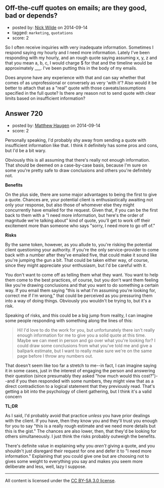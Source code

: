 ## Off-the-cuff quotes on emails; are they good, bad or depends?

- posted by: [Nick Wilde](https://stackexchange.com/users/454046/nick-wilde) on 2014-09-14
- tagged: `marketing`, `quotations`
- score: 2

So I often receive inquiries with very inadequate information. Sometimes I respond saying my hourly and I need more information. Lately I've been responding with my hourly, and an rough quote saying assuming x, y, z and that you mean a, b, c, I would charge $ for that and the timeline would be approximately ___. I've been putting this in the body of my emails.

Does anyone have any experience with that and can say whether that comes of as unprofessional or conversely as very 'with it'? Also would it be better to attach that as a "real" quote with those caveats/assumptions specified in the full quote? Is there any reason not to send quote with clear limits based on insufficient information?


## Answer 720

- posted by: [Matthew Haugen](https://stackexchange.com/users/1325646/matthew-haugen) on 2014-09-14
- score: 2

Personally speaking, I'd probably shy away from sending a quote with insufficient information like that. I think it definitely has some pros and cons, but I'd be a bit wary.

Obviously this is all assuming that there's really not enough information. That should be deemed on a case-by-case basis, because I'm sure on some you're pretty safe to draw conclusions and others you're definitely not.

**Benefits**

On the plus side, there are some major advantages to being the first to give a quote. Chances are, your potential client is enthusiastically awaiting not only your response, but also those of whomever else they might concurrently have emailed for the request. Given that, if you can be the first back to them with a "I need more information, but here's the order of magnitude we're talking about" kind of quote, you'll get to work off their excitement more than someone who says "sorry, I need more to go off of."

**Risks**

By the same token, however, as you allude to, you're risking the potential client questioning your authority. If you're the only service-provider to come back with a number after they've emailed five, that could make it sound like you're jumping the gun a bit. That could be taken either way, of course, since they might appreciate your enthusiasm, but I'd be careful with it.

You don't want to come off as telling them what they want. You want to help them come to the best practices, of course, but you don't want them feeling like you're drawing conclusions and that you want to do something a certain way. If you email them saying "this is what I'm assuming you're looking for, correct me if I'm wrong," that could be perceived as you pressuring them into a way of doing things. Obviously you wouldn't be trying to, but it's a risk.

Speaking of risks, and this could be a big jump from reality, I can imagine some people responding with something along the lines of this:

> Hi! I'd love to do the work for you, but unfortunately there isn't really enough information for me to give you a solid quote at this time. Maybe we can meet in person and go over what you're looking for? I could draw some conclusions from what you've told me and give a ballpark estimate, but I want to really make sure we're on the same page before I throw any numbers out.

That doesn't seem like too far a stretch to me--in fact, I can imagine saying it in some cases, just in the interest of engaging the person and answering their question (since presumably they asked "how much would this cost?")--and if you then responded with some numbers, they might view that as a direct contradiction to a logical statement that they previously read. That's getting a bit into the psychology of client gathering, but I think it's a valid concern

**TL;DR**

As I said, I'd probably avoid that practice *unless* you have prior dealings with the client. If you have, then they know you and they'll trust you enough for you to say "this is a really rough estimate and we need more details but this is the gist." The chances are also lower, then, that they'd be looking for others simultaneously. I just think the risks probably outweigh the benefits.

There's definite value in explaining why you *aren't* giving a quote, and you shouldn't just disregard their request for one and defer it to "I need more information." Explaining that you could give one but are choosing not to gives some weight to everything you say and makes you seem more deliberate and less, well, lazy I suppose.



---

All content is licensed under the [CC BY-SA 3.0 license](https://creativecommons.org/licenses/by-sa/3.0/).
